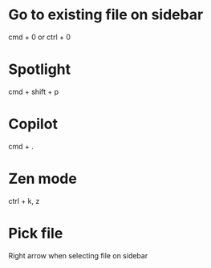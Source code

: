 # Go to existing file on sidebar

cmd + 0 or ctrl + 0

# Spotlight

cmd + shift + p

# Copilot 

cmd + .

# Zen mode

ctrl + k, z

# Pick file

Right arrow when selecting file on sidebar
